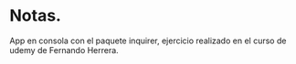 # Notas.
App en consola con el paquete inquirer, ejercicio realizado en el curso de udemy de Fernando Herrera.
